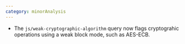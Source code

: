 ```yaml
---
category: minorAnalysis
---
```

* The `js/weak-cryptographic-algorithm` query now flags cryptograhic operations using a weak block mode,
  such as AES-ECB.
